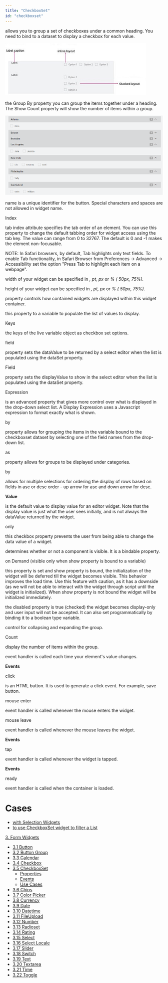 ```yaml
---
title: "CheckboxSet"
id: "checkboxset"
---
```


allows you to group a set of checkboxes under a common heading. You need to bind to a dataset to display a checkbox for each value.

[![](../assets/checkboxset_struct.jpg)](../assets/checkboxset_struct.jpg)

the Group By property you can group the items together under a heading. The Show Count property will show the number of items within a group.

[![](../assets/checkboxset_group.png)](../assets/checkboxset_group.png)

name is a unique identifier for the button. Special characters and spaces are not allowed in widget name.

Index

tab index attribute specifies the tab order of an element. You can use this property to change the default tabbing order for widget access using the tab key. The value can range from 0 to 32767. The default is 0 and -1 makes the element non-focusable.

NOTE: In Safari browsers, by default, Tab highlights only text fields. To enable Tab functionality, in Safari Browser from Preferences -> Advanced -> Accessibility set the option "Press Tab to highlight each item on a webpage".

width of your widget can be specified in _, pt, px_ or _% (_ _50px, 75%)._

height of your widget can be specified in _, pt, px_ or _% (_ _50px, 75%)._

property controls how contained widgets are displayed within this widget container.

this property to a variable to populate the list of values to display.

Keys

the keys of the live variable object as checkbox set options.

field

property sets the dataValue to be returned by a select editor when the list is populated using the dataSet property.

Field

property sets the displayValue to show in the select editor when the list is populated using the dataSet property.

Expression

is an advanced property that gives more control over what is displayed in the drop-down select list. A Display Expression uses a Javascript expression to format exactly what is shown.

by

property allows for grouping the items in the variable bound to the checkboxset dataset by selecting one of the field names from the drop-down list.

as

property allows for groups to be displayed under categories.

by

allows for multiple selections for ordering the display of rows based on fields in asc or desc order - up arrow for asc and down arrow for desc.

**Value**

is the default value to display value for an editor widget. Note that the display value is just what the user sees initially, and is not always the dataValue returned by the widget.

only

this checkbox property prevents the user from being able to change the data value of a widget.

determines whether or not a component is visible. It is a bindable property.

on Demand (visible only when show property is bound to a variable)

this property is set and show property is bound, the initialization of the widget will be deferred till the widget becomes visible. This behavior improves the load time. Use this feature with caution, as it has a downside (as we will not be able to interact with the widget through script until the widget is initialized). When show property is not bound the widget will be initialized immediately.

the disabled property is true (checked) the widget becomes display-only and user input will not be accepted. It can also set programmatically by binding it to a boolean type variable.

control for collapsing and expanding the group.

Count

display the number of items within the group.

event handler is called each time your element's value changes.

**Events**

click

is an HTML button. It is used to generate a click event. For example, save button.

mouse enter

event handler is called whenever the mouse enters the widget.

mouse leave

event handler is called whenever the mouse leaves the widget.

**Events**

tap

event handler is called whenever the widget is tapped.

**Events**

ready

event handler is called when the container is loaded.

# Cases

- [with Selection Widgets](/learn/how-tos/selection-widgets-use-case/)
- [to use CheckboxSet widget to filter a List](/learn/how-tos/checkboxset-filter-list-data/)

[3\. Form Widgets](/learn/app-development/widgets/widget-library/#form)

- [3.1 Button](/learn/app-development/widgets/form/button/)
- [3.2 Button Group](/learn/app-development/widgets/form/button-group/)
- [3.3 Calendar](/learn/app-development/widgets/form/calendar/)
- [3.4 Checkbox](/learn/app-development/widgets/form/checkbox/)
- [3.5 CheckboxSet](#)
    - [Properties](#properties)
    - [Events](#events)
    - [Use Cases](#use-cases)
- [3.6 Chips](/learn/app-development/widgets/form-widgets/chips/)
- [3.7 Color Picker](/learn/app-development/widgets/form/color-picker/)
- [3.8 Currency](/learn/app-development/widgets/form/currency/)
- [3.9 Date](/learn/app-development/widgets/form/date/)
- [3.10 Datetime](/learn/app-development/widgets/form-widgets/date-time-datetime/)
- [3.11 FileUpload](/learn/app-development/widgets/form/file-upload/)
- [3.12 Number](/learn/app-development/widgets/form-widgets/number/)
- [3.13 Radioset](/learn/app-development/widgets/form/radioset/)
- [3.14 Rating](/learn/app-development/widgets/form/rating/)
- [3.15 Select](/learn/app-development/widgets/form/select/)
- [3.16 Select Locale](/learn/app-development/widgets/form/select-locale/)
- [3.17 Slider](/learn/app-development/widgets/form/slider/)
- [3.18 Switch](/learn/app-development/widgets/form/switch/)
- [3.19 Text](/learn/app-development/widgets/form/text/)
- [3.20 Textarea](/learn/app-development/widgets/form/textarea/)
- [3.21 Time](/learn/app-development/widgets/form-widgets/date-time-datetime/)
- [3.22 Toggle](/learn/app-development/widgets/form/toggle/)
